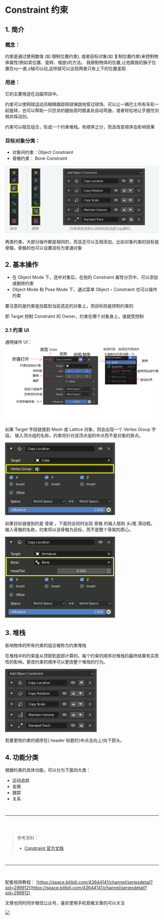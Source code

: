 # Constraint 约束

## 1. 简介

### 概念：

约束是通过使用数值 (如 限制位置约束), 或者目标对象(如 复制位置约束)来控制物体属性(例如其位置、旋转、缩放)的方法。 我限制物体的位置,让他跟我的猴子位置在xy一直,z轴可以动,这样就可以出现两者只有上下的位置差距.

### 用途：

它的主要用途在动画项目中。

约束可以使网球运动员眼睛跟踪网球弹跳地穿过球场、可以让一辆巴士所有车轮一起旋转，也可以帮助一只恐龙的腿抬高时膝盖处自动弯曲，或者轻松地让手握住剑柄并挥动剑。

约束可以相互组合，形成一个约束堆栈。有顺序之分，而且改变顺序会影响效果

### 目标对象分类：

- 对象间约束：Object Constraint
- 骨骼约束： Bone Constraint

![](../../../imgs/animation_constraints_interface_stack_example.png)

两类约束，大部分操作都是相同的，而且还可以互相添加，比如对象约束的目标是骨骼，骨骼的也可以设置目标为普通对象

## 2. 基本操作

- 在 Object Mode 下，选中对象后，在他的 Constraint 属性分页中，可以添加或删除约束
- Object Mode 和 Pose Mode 下，通过菜单 Object ‣ Constraint 也可以操作约束

要注意的是约束是加载到当前选定的对象上，而目标则是控制约束的

即 Target 控制 Constraint 的 Owner，约束在哪个对象身上，谁就受控制

### 2.1 约束 UI

通用操作 UI：
![](../../../imgs/Constraint_UI.png)

如果 Target 字段链接到 Mesh 或 Lattice 对象，则会出现一个 Vertex Group 字段。 输入顶点组的名称，约束将针对该顶点组的中点而不是对象的原点。

![](../../../imgs/animation_constraints_interface_common_target-vertex-group.png)

如果目标链接到的是 骨架 ，下面则会同时出现 骨骼 的输入框和 头/尾 滑动框。输入骨骼的名称，约束将以该骨骼为目标，而不是整个骨架的原心。

![](../../../imgs/animation_constraints_interface_common_target-bone.png)

## 3. 堆栈

影响物体的所有约束的组合被称为约束堆栈

在堆栈中的约束是从顶部到底部计算的。每个约束的顺序对堆栈的最终结果有实质性的影响。更改约束的顺序可以更改整个堆栈的行为。

![](../../../imgs/animation_constraints_interface_stack_example1.png)

若要更改约束的顺序在( header 标题栏)中点击向上/向下箭头。

## 4. 功能分类

根据约束的具体功能，可以分为下面四大类：

- 运动追踪
- 变换
- 跟踪
- 关系

<br>

<hr>
<br>
<br>

> 参考资料：
>
> - [Constraint 官方文档](https://docs.blender.org/manual/zh-hans/latest/animation/constraints/introduction.html)

<br>
<hr>
<br>

配套视频教程：
[https://space.bilibili.com/43644141/channel/seriesdetail?sid=299912](https://space.bilibili.com/43644141/channel/seriesdetail?sid=299912)

文章也同时同步微信公众号，喜欢使用手机观看文章的可以关注

![](../../imgs/微信公众号二维码.jpg)

